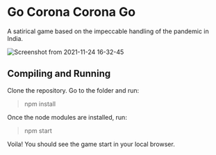 # Go Corona Corona Go
A satirical game based on the impeccable handling of the pandemic in India. 

![Screenshot from 2021-11-24 16-32-45](https://user-images.githubusercontent.com/50495591/143226852-bfa38f6f-cc3c-48f7-bcf7-32c919959da9.png)


## Compiling and Running
Clone the repository.
Go to the folder and run:
  >  npm install
  
Once the node modules are installed, run:
> npm start

Voila! You should see the game start in your local browser.
<!--
# Also find the live app at
https://gocoronacoronago.herokuapp.com/
--!>
